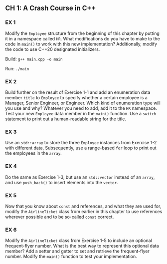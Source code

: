 ## CH 1: A Crash Course in C++

### EX 1

Modify the `Employee` structure from the beginning of this chapter by putting it in a namespace called `HR`. What modifications do you have to make to the code in `main()` to work with this new implementation? Additionally, modify the code to use C++20 designated initializers.

Build: `g++ main.cpp -o main`

Run: `./main`

### EX 2

Build further on the result of Exercise 1-1 and add an enumeration data member `title` to `Employee` to specify whether a certain employee is a Manager, Senior Engineer, or Engineer. Which kind of enumeration type will you use and why? Whatever you need to add, add it to the `HR` namespace. Test your new `Employee` data member in the `main()` function. Use a `switch` statement to print out a human-readable string for the title.

### EX 3

Use an `std::array` to store the three `Employee` instances from Exercise 1-2 with different data, Subsequently, use a range-based `for` loop to print out the employees in the `array`.

### EX 4

Do the same as Exercise 1-3, but use an `std::vector` instead of an `array`, and use `push_back()` to insert elements into the `vector`.

### EX 5

Now that you know about `const` and references, and what they are used for, modify the `AirlineTicket` class from earlier in this chapter to use references wherever possible and to be so-called `const` correct.

### EX 6

Modify the `AirlineTicket` class from Exercise 1-5 to include an optional frequent-flyer number. What is the best way to represent this optional data member? Add a setter and getter to set and retrieve the frequent-flyer number. Modify the `main()` function to test your implementation.